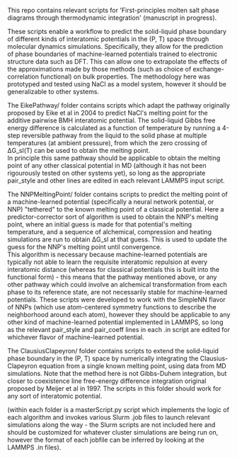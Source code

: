 This repo contains relevant scripts for 'First-principles molten salt phase diagrams through thermodynamic integration' (manuscript in progress).


These scripts enable a workflow to predict the solid-liquid phase boundary of different kinds of interatomic potentials in the (P, T) space through molecular dynamics simulations.
Specifically, they allow for the prediction of phase boundaries of machine-learned potentials trained to electronic structure data such as DFT.
This can allow one to extrapolate the effects of the approximations made by those methods (such as choice of exchange-correlation functional) on bulk properties. 
The methodology here was prototyped and tested using NaCl as a model system, however it should be generalizable to other systems.  


The EikePathway/ folder contains scripts which adapt the pathway originally proposed by Eike et al in 2004 to predict NaCl's melting point for the additive pairwise BMH interatomic potential.
The solid-liquid Gibbs free energy difference is calculated as a function of temperature by running a 4-step reversible pathway from the liquid to the solid phase at multiple temperatures (at ambient pressure), from which the zero crossing of ΔG_sl(T) can be used to obtain the melting point.  
In principle this same pathway should be applicable to obtain the melting point of any other classical potential in MD (although it has not been rigourously tested on other systems yet), so long as the appropriate pair_style and other lines are edited in each relevant LAMMPS input script.


The NNPMeltingPoint/ folder contains scripts to predict the melting point of a machine-learned potential (specifically a neural network potential, or NNP) "tethered" to the known melting point of a classical potential.
Here a predictor-corrector sort of algorithm is used to obtain the NNP's melting point, where an initial guess is made for that potential's melting temperature, and a sequence of alchemical, compression and heating simulations are run to obtain ΔG_sl at that guess. This is used to update the guess for the NNP's melting point until convergence.  
This algorithm is necessary because machine-learned potentials are typically not able to learn the requisite interatomic repulsion at every interatomic distance (whereas for classical potentials this is built into the functional form) - this means that the pathway mentioned above, or any other pathway which could involve an alchemical transformation from each phase to its reference state, are not necessarily stable for machine-learned potentials.
These scripts were developed to work with the SimpleNN flavor of NNPs (which use atom-centered symmetry functions to describe the neighborhood around each atom), however they should be applicable to any other kind of machine-learned potential implemented in LAMMPS, so long as the relevant pair_style and pair_coeff lines in each .in script are edited for whichever flavor of machine-learned potential.


The ClausiusClapeyron/ folder contains scripts to extend the solid-liquid phase boundary in the (P, T) space by numerically integrating the Clausius-Clapeyron equation from a single known melting point, using data from MD simulations.
Note that the method here is not Gibbs-Duhem integration, but closer to coexistence line free-energy difference integration original proposed by Meijer et al in 1997. 
The scripts in this folder should work for any sort of interatomic potential.


(within each folder is a masterScript.py script which implements the logic of each algorithm and invokes various Slurm .job files to launch relevant simulations along the way - the Slurm scripts are not included here and should be customized for whatever cluster simulations are being run on, however the format of each jobfile can be inferred by looking at the LAMMPS .in files).
